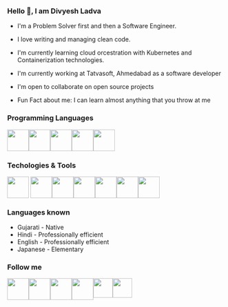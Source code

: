### Hello 👋, I am Divyesh Ladva

- I'm a Problem Solver first and then a Software Engineer.

- I love writing and managing clean code.

- I'm currently learning cloud orcestration with Kubernetes and Containerization technologies.

- I'm currently working at Tatvasoft, Ahmedabad as a software developer

- I'm open to collaborate on open source projects

- Fun Fact about me: I can learn almost anything that you throw at me


### Programming Languages
<div style="display: flex;">
  <img src="https://user-images.githubusercontent.com/76647339/203832967-8d688728-8f99-49c1-af82-eedcc3544398.png" height="50px" width="50px" />
  <img src="https://user-images.githubusercontent.com/76647339/203834303-943768e2-7714-4e90-b86a-44a3123a9eb2.png" height="50px" width="50px" />
  <img src="https://user-images.githubusercontent.com/76647339/203834533-d918b18d-7e79-43d1-9359-af54424bf343.png" height="50px" width="50px" />
  <img src="https://user-images.githubusercontent.com/76647339/203834796-057907bb-ac80-47ed-9ede-2665c1c48e82.png" height="50px" width="50px" />
  <img src="https://user-images.githubusercontent.com/76647339/203834953-7326a2b7-c0a2-463b-98c5-dae2525888ed.png" height="50px" width="50px" />
</div>

### Techologies & Tools
<div style="display: flex;">
  <img src="https://user-images.githubusercontent.com/76647339/203835324-72cd7094-e385-4cdf-833d-162a0c1da42c.png" height="50px" width="50px" />&nbsp;
  <img src="https://user-images.githubusercontent.com/76647339/203843248-dd3553af-eeae-487c-9af4-3a8f1e0e1d80.png" height="50px" width="50px" />
  <img src="https://user-images.githubusercontent.com/76647339/203843613-d0116aad-1b23-4bed-a20c-d15be5c696e8.png" height="50px" width="50px" />
  <img src="https://user-images.githubusercontent.com/76647339/203843700-3e7f88ea-7fd5-4d76-b1f8-71376b4f00e8.png" height="50px" width="50px" />
  <img src="https://user-images.githubusercontent.com/76647339/203843794-233c2cef-b207-484c-93b0-ac0fb9a1a5c1.png" height="50px" width="50px" />
  <img src="https://user-images.githubusercontent.com/76647339/203844114-fbfda8da-14d1-4d1c-a7be-ce657c2b8f83.png" height="50px" width="50px" />
  <img src="https://user-images.githubusercontent.com/76647339/203844179-4264c53d-24cd-48f5-8364-110c907a22f4.png" height="50px" width="50px" />
</div>


### Languages known
- Gujarati - Native
- Hindi - Professionally efficient
- English - Professionally efficient
- Japanese - Elementary

### Follow me
<div style="display: flex;">
  
  <a href="https://www.facebook.com/DvsFreelance01" target="_blank">
    <img src="https://user-images.githubusercontent.com/76647339/203836607-a0f06d26-43ab-4bcb-a5b1-ffc77ce86461.png" height="50px" width="50px" />
  </a>

  <a href="https://www.instagram.com/divyesh.ladva.dvs/" target="_blank">
    <img src="https://user-images.githubusercontent.com/76647339/203839351-889f2547-b43b-407f-87ce-be655696a00e.png" height="50px" width="50px" />
  </a>
  
  <a href="https://twitter.com/DvsFreelance01" target="_blank">
    <img src="https://user-images.githubusercontent.com/76647339/203840191-819324e5-740f-496d-80a6-4d6efb57c4b1.png" height="50px" width="50px" />
  </a>
  
  <a href="https://www.linkedin.com/in/divyesh-ladva-4271091b7/" target="_blank">
    <img src="https://user-images.githubusercontent.com/76647339/203840592-2e0e5786-ce9a-447f-8202-245a99b7e5a9.png" height="50px" width="50px" />
  </a>
  
  <a href="https://stackoverflow.com/users/20425763/divyesh-ladva" target="_blank">
    <img src="https://user-images.githubusercontent.com/76647339/203840394-b6647481-95f5-427a-8527-ca2ed00799fd.png" height="45px" width="45px" />
  </a>
  
  <a href="https://www.youtube.com/@DivyeshLadva" target="_blank">
    <img src="https://user-images.githubusercontent.com/76647339/203845203-2a226ec5-a517-44d1-8e8f-4e3840e52b3f.png" height="45px" width="45px" />
  </a>
  
</div>
